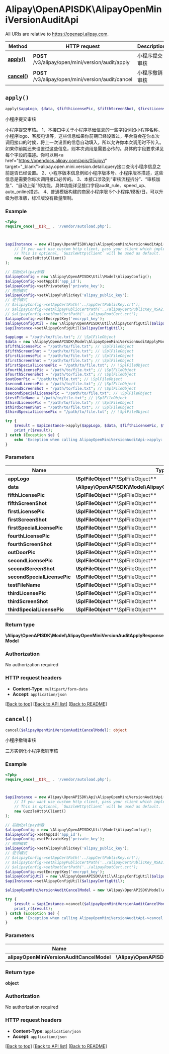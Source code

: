 # Alipay\OpenAPISDK\AlipayOpenMiniVersionAuditApi

All URIs are relative to https://openapi.alipay.com.

Method | HTTP request | Description
------------- | ------------- | -------------
[**apply()**](AlipayOpenMiniVersionAuditApi.md#apply) | **POST** /v3/alipay/open/mini/version/audit/apply | 小程序提交审核
[**cancel()**](AlipayOpenMiniVersionAuditApi.md#cancel) | **POST** /v3/alipay/open/mini/version/audit/cancel | 小程序撤销审核


## `apply()`

```php
apply($appLogo, $data, $fifthLicensePic, $fifthScreenShot, $firstLicensePic, $firstScreenShot, $firstSpecialLicensePic, $fourthLicensePic, $fourthScreenShot, $outDoorPic, $secondLicensePic, $secondScreenShot, $secondSpecialLicensePic, $testFileName, $thirdLicensePic, $thirdScreenShot, $thirdSpecialLicensePic): \Alipay\OpenAPISDK\Model\AlipayOpenMiniVersionAuditApplyResponseModel
```

小程序提交审核

小程序提交审核。 1、本接口中关于小程序基础信息的一些字段例如小程序名称、小程序logo、客服电话等，这些信息如果你前期已经设置过，平台将会在你本次调用接口的时候，将上一次设置的信息自动填入，所以允许你本次调用时不传入。如果你前期还未设置过这些信息，则本次调用是需要必传的。具体的字段要求详见每个字段的描述。你可以用<a href=\"https://opendocs.alipay.com/apis/05ujoy\" target=\"_blank\">alipay.open.mini.version.detail.query</a>接口查询小程序信息之前是否已经设置。 2、小程序版本信息例如小程序版本号、小程序版本描述，这些信息是需要你每次调用接口必传的。 3、本接口涉及到“审核流程拆分”、“审核加急”、“自动上架”的功能，具体功能详见接口字段audit_rule、speed_up、auto_online描述。 4、普通模板构建的商家小程序限 5个小程序/模板/日，可以升级为标准版，标准版没有数量限制。

### Example

```php
<?php
require_once(__DIR__ . '/vendor/autoload.php');



$apiInstance = new Alipay\OpenAPISDK\Api\AlipayOpenMiniVersionAuditApi(
    // If you want use custom http client, pass your client which implements `GuzzleHttp\ClientInterface`.
    // This is optional, `GuzzleHttp\Client` will be used as default.
    new GuzzleHttp\Client()
);

// 初始化alipay参数
$alipayConfig = new \Alipay\OpenAPISDK\Util\Model\AlipayConfig();
$alipayConfig->setAppId('app_id');
$alipayConfig->setPrivateKey('private_key');
// 密钥模式
$alipayConfig->setAlipayPublicKey('alipay_public_key');
// 证书模式
// $alipayConfig->setAppCertPath('../appCertPublicKey.crt');
// $alipayConfig->setAlipayPublicCertPath('../alipayCertPublicKey_RSA2.crt');
// $alipayConfig->setRootCertPath('../alipayRootCert.crt');
$alipayConfig->setEncryptKey('encrypt_key');
$alipayConfigUtil = new \Alipay\OpenAPISDK\Util\AlipayConfigUtil($alipayConfig);
$apiInstance->setAlipayConfigUtil($alipayConfigUtil);

$appLogo = "/path/to/file.txt"; // \SplFileObject
$data = new \Alipay\OpenAPISDK\Model\AlipayOpenMiniVersionAuditApplyModel(); // \Alipay\OpenAPISDK\Model\AlipayOpenMiniVersionAuditApplyModel
$fifthLicensePic = "/path/to/file.txt"; // \SplFileObject
$fifthScreenShot = "/path/to/file.txt"; // \SplFileObject
$firstLicensePic = "/path/to/file.txt"; // \SplFileObject
$firstScreenShot = "/path/to/file.txt"; // \SplFileObject
$firstSpecialLicensePic = "/path/to/file.txt"; // \SplFileObject
$fourthLicensePic = "/path/to/file.txt"; // \SplFileObject
$fourthScreenShot = "/path/to/file.txt"; // \SplFileObject
$outDoorPic = "/path/to/file.txt"; // \SplFileObject
$secondLicensePic = "/path/to/file.txt"; // \SplFileObject
$secondScreenShot = "/path/to/file.txt"; // \SplFileObject
$secondSpecialLicensePic = "/path/to/file.txt"; // \SplFileObject
$testFileName = "/path/to/file.txt"; // \SplFileObject
$thirdLicensePic = "/path/to/file.txt"; // \SplFileObject
$thirdScreenShot = "/path/to/file.txt"; // \SplFileObject
$thirdSpecialLicensePic = "/path/to/file.txt"; // \SplFileObject

try {
    $result = $apiInstance->apply($appLogo, $data, $fifthLicensePic, $fifthScreenShot, $firstLicensePic, $firstScreenShot, $firstSpecialLicensePic, $fourthLicensePic, $fourthScreenShot, $outDoorPic, $secondLicensePic, $secondScreenShot, $secondSpecialLicensePic, $testFileName, $thirdLicensePic, $thirdScreenShot, $thirdSpecialLicensePic);
    print_r($result);
} catch (Exception $e) {
    echo 'Exception when calling AlipayOpenMiniVersionAuditApi->apply: ', $e->getMessage(), PHP_EOL;
}
```

### Parameters

Name | Type | Description  | Notes
------------- | ------------- | ------------- | -------------
 **appLogo** | **\SplFileObject****\SplFileObject**|  | [optional]
 **data** | **\Alipay\OpenAPISDK\Model\AlipayOpenMiniVersionAuditApplyModel**|  | [optional]
 **fifthLicensePic** | **\SplFileObject****\SplFileObject**|  | [optional]
 **fifthScreenShot** | **\SplFileObject****\SplFileObject**|  | [optional]
 **firstLicensePic** | **\SplFileObject****\SplFileObject**|  | [optional]
 **firstScreenShot** | **\SplFileObject****\SplFileObject**|  | [optional]
 **firstSpecialLicensePic** | **\SplFileObject****\SplFileObject**|  | [optional]
 **fourthLicensePic** | **\SplFileObject****\SplFileObject**|  | [optional]
 **fourthScreenShot** | **\SplFileObject****\SplFileObject**|  | [optional]
 **outDoorPic** | **\SplFileObject****\SplFileObject**|  | [optional]
 **secondLicensePic** | **\SplFileObject****\SplFileObject**|  | [optional]
 **secondScreenShot** | **\SplFileObject****\SplFileObject**|  | [optional]
 **secondSpecialLicensePic** | **\SplFileObject****\SplFileObject**|  | [optional]
 **testFileName** | **\SplFileObject****\SplFileObject**|  | [optional]
 **thirdLicensePic** | **\SplFileObject****\SplFileObject**|  | [optional]
 **thirdScreenShot** | **\SplFileObject****\SplFileObject**|  | [optional]
 **thirdSpecialLicensePic** | **\SplFileObject****\SplFileObject**|  | [optional]

### Return type

**\Alipay\OpenAPISDK\Model\AlipayOpenMiniVersionAuditApplyResponseModel**

### Authorization

No authorization required

### HTTP request headers

- **Content-Type**: `multipart/form-data`
- **Accept**: `application/json`

[[Back to top]](#) [[Back to API list]](../../README.md#api-endpoints)
[[Back to README]](../../README.md)

## `cancel()`

```php
cancel($alipayOpenMiniVersionAuditCancelModel): object
```

小程序撤销审核

三方实例化小程序撤销审核

### Example

```php
<?php
require_once(__DIR__ . '/vendor/autoload.php');



$apiInstance = new Alipay\OpenAPISDK\Api\AlipayOpenMiniVersionAuditApi(
    // If you want use custom http client, pass your client which implements `GuzzleHttp\ClientInterface`.
    // This is optional, `GuzzleHttp\Client` will be used as default.
    new GuzzleHttp\Client()
);

// 初始化alipay参数
$alipayConfig = new \Alipay\OpenAPISDK\Util\Model\AlipayConfig();
$alipayConfig->setAppId('app_id');
$alipayConfig->setPrivateKey('private_key');
// 密钥模式
$alipayConfig->setAlipayPublicKey('alipay_public_key');
// 证书模式
// $alipayConfig->setAppCertPath('../appCertPublicKey.crt');
// $alipayConfig->setAlipayPublicCertPath('../alipayCertPublicKey_RSA2.crt');
// $alipayConfig->setRootCertPath('../alipayRootCert.crt');
$alipayConfig->setEncryptKey('encrypt_key');
$alipayConfigUtil = new \Alipay\OpenAPISDK\Util\AlipayConfigUtil($alipayConfig);
$apiInstance->setAlipayConfigUtil($alipayConfigUtil);

$alipayOpenMiniVersionAuditCancelModel = new \Alipay\OpenAPISDK\Model\AlipayOpenMiniVersionAuditCancelModel(); // \Alipay\OpenAPISDK\Model\AlipayOpenMiniVersionAuditCancelModel

try {
    $result = $apiInstance->cancel($alipayOpenMiniVersionAuditCancelModel);
    print_r($result);
} catch (Exception $e) {
    echo 'Exception when calling AlipayOpenMiniVersionAuditApi->cancel: ', $e->getMessage(), PHP_EOL;
}
```

### Parameters

Name | Type | Description  | Notes
------------- | ------------- | ------------- | -------------
 **alipayOpenMiniVersionAuditCancelModel** | **\Alipay\OpenAPISDK\Model\AlipayOpenMiniVersionAuditCancelModel**|  | [optional]

### Return type

**object**

### Authorization

No authorization required

### HTTP request headers

- **Content-Type**: `application/json`
- **Accept**: `application/json`

[[Back to top]](#) [[Back to API list]](../../README.md#api-endpoints)
[[Back to README]](../../README.md)
